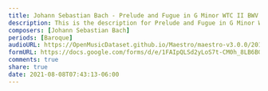 ```yaml
---
title: Johann Sebastian Bach - Prelude and Fugue in G Minor WTC II BWV 885 (2)
description: This is the description for Prelude and Fugue in G Minor WTC II BWV 885 by Johann Sebastian Bach
composers: [Johann Sebastian Bach]
periods: [Baroque]
audioURL: https://OpenMusicDataset.github.io/Maestro/maestro-v3.0.0/2015/MIDI-Unprocessed_R1_D2-13-20_mid--AUDIO-from_mp3_15_R1_2015_wav--1.midi
formURL: https://docs.google.com/forms/d/e/1FAIpQLSd2yLoS7t-CM0h_8LB6BGzog5IEpvKzH0fByaokvQBocFlIYw/viewform
comments: true
share: true
date: 2021-08-08T07:43:13-06:00
---
```

